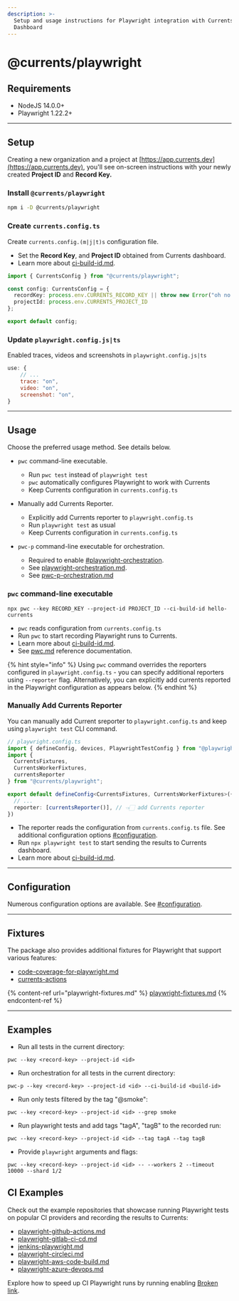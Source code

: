 ```yaml
---
description: >-
  Setup and usage instructions for Playwright integration with Currents
  Dashboard
---
```


# @currents/playwright

## Requirements

* NodeJS 14.0.0+
* Playwright 1.22.2+

***

## Setup

Creating a new organization and a project at [https://app.currents.dev](https://app.currents.dev), you'll see on-screen instructions with your newly created **Project ID** and **Record Key.**&#x20;

### Install `@currents/playwright`&#x20;

```bash
npm i -D @currents/playwright
```



### Create `currents.config.ts`

Create `currents.config.(m|j|t)s` configuration file.

* Set the **Record Key**, and **Project ID** obtained from Currents dashboard.
* Learn more about [ci-build-id.md](../../../guides/ci-build-id.md "mention").

```typescript
import { CurrentsConfig } from "@currents/playwright";

const config: CurrentsConfig = {
  recordKey: process.env.CURRENTS_RECORD_KEY || throw new Error("oh no!"),
  projectId: process.env.CURRENTS_PROJECT_ID
};

export default config;
```



### Update `playwright.config.js|ts`

Enabled traces, videos and screenshots in `playwright.config.js|ts`

```javascript
use: {
    // ...
    trace: "on",
    video: "on",
    screenshot: "on",
}
```

***

## Usage

Choose the preferred usage method. See details below.



*   `pwc` command-line executable.

    * Run `pwc test` instead of `playwright test`
    * `pwc` automatically configures Playwright to work with Currents
    * Keep Currents configuration in `currents.config.ts`


* Manually add Currents Reporter.
  * Explicitly add Currents reporter to `playwright.config.ts`&#x20;
  * Run `playwright test`  as usual
  * Keep Currents configuration in `currents.config.ts`



* `pwc-p` command-line executable for orchestration.
  * Required to enable [#playwright-orchestration](../../../guides/ci-optimization/playwright-parallelization.md#playwright-orchestration "mention").
  * See [playwright-orchestration.md](../../../guides/ci-optimization/playwright-orchestration.md "mention").
  * See [pwc-p-orchestration.md](pwc-p-orchestration.md "mention")



### `pwc` command-line executable

```
npx pwc --key RECORD_KEY --project-id PROJECT_ID --ci-build-id hello-currents
```

* `pwc` reads configuration from `currents.config.ts`
* Run `pwc` to start recording Playwright runs to Currents.
* Learn more about [ci-build-id.md](../../../guides/ci-build-id.md "mention").
* See [pwc.md](pwc.md "mention") reference documentation.

{% hint style="info" %}
Using `pwc` command overrides the reporters configured in `playwright.config.ts` - you can specify additional reporters using `--reporter` flag. Alternatively, you can explicitly add currents reported in the Playwright configuration as appears below.
{% endhint %}



### Manually Add Currents Reporter

You can manually add Current sreporter to `playwright.config.ts` and keep using `playwright test` CLI command.&#x20;

```typescript
// playwright.config.ts
import { defineConfig, devices, PlaywrightTestConfig } from "@playwright/test";
import { 
  CurrentsFixtures,
  CurrentsWorkerFixtures,
  currentsReporter
} from "@currents/playwright";

export default defineConfig<CurrentsFixtures, CurrentsWorkerFixtures>({
  // ...
  reporter: [currentsReporter()], // 👈🏻 add Currents reporter
})
```

* The reporter reads the configuration from `currents.config.ts` file. See additional configuration options [#configuration](./#configuration "mention").
* Run `npx playwright test` to start sending the results to Currents dashboard.
* Learn more about [ci-build-id.md](../../../guides/ci-build-id.md "mention").

***

## Configuration

Numerous configuration options are available. See [#configuration](./#configuration "mention").

***

## Fixtures

The package also provides additional fixtures for Playwright that support various features:

* [code-coverage-for-playwright.md](../../../guides/coverage/code-coverage-for-playwright.md "mention")
* [currents-actions](../../../guides/currents-actions/ "mention")

{% content-ref url="playwright-fixtures.md" %}
[playwright-fixtures.md](playwright-fixtures.md)
{% endcontent-ref %}

***

## Examples

* Run all tests in the current directory:

```
pwc --key <record-key> --project-id <id>    
```

* Run orchestration for all tests in the current directory:

```
pwc-p --key <record-key> --project-id <id> --ci-build-id <build-id>
```

* Run only tests filtered by the tag "@smoke":

```
pwc --key <record-key> --project-id <id> --grep smoke
```

* Run playwright tests and add tags "tagA", "tagB" to the recorded run:

```
pwc --key <record-key> --project-id <id> --tag tagA --tag tagB
```

* Provide `playwright` arguments and flags:

```
pwc --key <record-key> --project-id <id> -- --workers 2 --timeout 10000 --shard 1/2
```

## CI Examples

Check out the example repositories that showcase running Playwright tests on popular CI providers and recording the results to Currents:

* [playwright-github-actions.md](../../../getting-started/ci-setup/github-actions/playwright-github-actions.md "mention")
* [playwright-gitlab-ci-cd.md](../../../getting-started/ci-setup/gitlab/playwright-gitlab-ci-cd.md "mention")
* [jenkins-playwright.md](../../../getting-started/ci-setup/jenkins/jenkins-playwright.md "mention")
* [playwright-circleci.md](../../../getting-started/ci-setup/circleci/playwright-circleci.md "mention")
* [playwright-aws-code-build.md](../../../getting-started/ci-setup/aws-code-build/playwright-aws-code-build.md "mention")
* [playwright-azure-devops.md](../../../getting-started/ci-setup/azure-devops/playwright-azure-devops.md "mention")

Explore how to speed up CI Playwright runs by running enabling [Broken link](broken-reference "mention").

